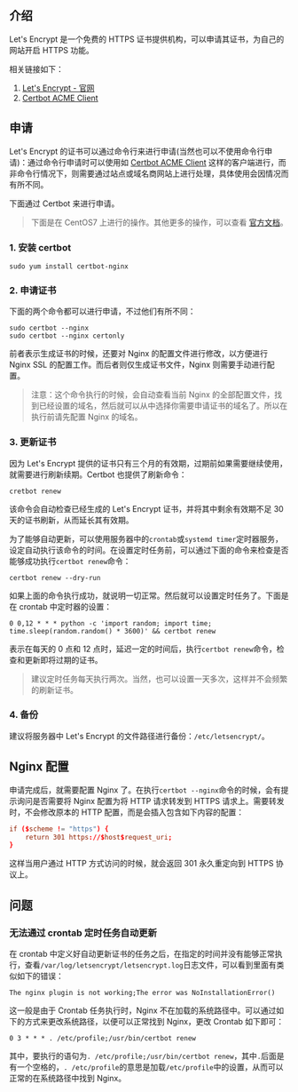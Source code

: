 ## 介绍

Let's Encrypt 是一个免费的 HTTPS 证书提供机构，可以申请其证书，为自己的网站开启 HTTPS 功能。

相关链接如下：

1. [Let's Encrypt - 官网](https://letsencrypt.org/getting-started/)
2. [Certbot ACME Client](https://certbot.eff.org/)


## 申请

Let's Encrypt 的证书可以通过命令行来进行申请(当然也可以不使用命令行申请)：通过命令行申请时可以使用如 [Certbot ACME Client](https://certbot.eff.org/) 这样的客户端进行，而非命令行情况下，则需要通过站点或域名商网站上进行处理，具体使用会因情况而有所不同。

下面通过 Certbot 来进行申请。

> 下面是在 CentOS7 上进行的操作。其他更多的操作，可以查看 [官方文档](https://certbot.eff.org/docs/)。

### 1. 安装 certbot

```shell
sudo yum install certbot-nginx
```

### 2. 申请证书

下面的两个命令都可以进行申请，不过他们有所不同：
    
```shell
sudo certbot --nginx
sudo certbot --nginx certonly
```

前者表示生成证书的时候，还要对 Nginx 的配置文件进行修改，以方便进行 Nginx SSL 的配置工作。而后者则仅生成证书文件，Nginx 则需要手动进行配置。
    
> 注意：这个命令执行的时候，会自动查看当前 Nginx 的全部配置文件，找到已经设置的域名，然后就可以从中选择你需要申请证书的域名了。所以在执行前请先配置 Nginx 的域名。

### 3. 更新证书

因为 Let's Encrypt 提供的证书只有三个月的有效期，过期前如果需要继续使用，就需要进行刷新续期。Certbot 也提供了刷新命令：

```shell
cretbot renew
```

该命令会自动检查已经生成的 Let's Encrypt 证书，并将其中剩余有效期不足 30 天的证书刷新，从而延长其有效期。

为了能够自动更新，可以使用服务器中的`crontab`或`systemd timer`定时器服务，设定自动执行该命令的时间。在设置定时任务前，可以通过下面的命令来检查是否能够成功执行`certbot renew`命令：

```shell
certbot renew --dry-run
```

如果上面的命令执行成功，就说明一切正常。然后就可以设置定时任务了。下面是在 crontab 中定时器的设置：

```
0 0,12 * * * python -c 'import random; import time; time.sleep(random.random() * 3600)' && certbot renew
```

表示在每天的 0 点和 12 点时，延迟一定的时间后，执行`certbot renew`命令，检查和更新即将过期的证书。

> 建议定时任务每天执行两次。当然，也可以设置一天多次，这样并不会频繁的刷新证书。

### 4. 备份

建议将服务器中 Let's Encrypt 的文件路径进行备份：`/etc/letsencrypt/`。

## Nginx 配置

申请完成后，就需要配置 Nginx 了。在执行`certbot --nginx`命令的时候，会有提示询问是否需要将 Nginx 配置为将 HTTP 请求转发到 HTTPS 请求上。需要转发时，不会修改原本的 HTTP 配置，而是会插入包含如下内容的配置：

```conf
if ($scheme != "https") {
    return 301 https://$host$request_uri;
}
```

这样当用户通过 HTTP 方式访问的时候，就会返回 301 永久重定向到 HTTPS 协议上。

## 问题

### 无法通过 crontab 定时任务自动更新

在 crontab 中定义好自动更新证书的任务之后，在指定的时间并没有能够正常执行，查看`/var/log/letsencrypt/letsencrypt.log`日志文件，可以看到里面有类似如下的错误：

```
The nginx plugin is not working;The error was NoInstallationError() 
```

这一般是由于 Crontab 任务执行时，Nginx 不在加载的系统路径中。可以通过如下的方式来更改系统路径，以便可以正常找到 Nginx，更改 Crontab 如下即可：

```
0 3 * * * . /etc/profile;/usr/bin/certbot renew
```

其中，要执行的语句为`. /etc/profile;/usr/bin/certbot renew`，其中`.`后面是有一个空格的，`. /etc/profile`的意思是加载`/etc/profile`中的设置，从而可以正常的在系统路径中找到 Nginx。


